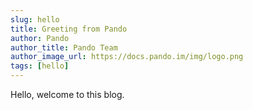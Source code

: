 ```yaml
---
slug: hello
title: Greeting from Pando
author: Pando
author_title: Pando Team
author_image_url: https://docs.pando.im/img/logo.png
tags: [hello]
---
```


Hello, welcome to this blog.

<!--truncate-->


